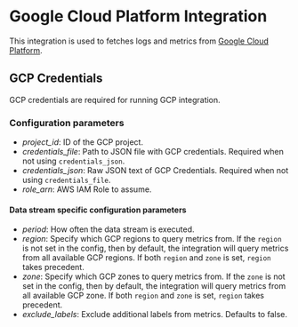 # Google Cloud Platform Integration

This integration is used to fetches logs and metrics from 
[Google Cloud Platform](https://cloud.google.com/).

## GCP Credentials
GCP credentials are required for running GCP integration. 

### Configuration parameters
* *project_id*: ID of the GCP project.
* *credentials_file*: Path to JSON file with GCP credentials. Required when not using `credentials_json`.
* *credentials_json*: Raw JSON text of GCP Credentials. Required when not using `credentials_file`.
* *role_arn*: AWS IAM Role to assume.

#### Data stream specific configuration parameters
* *period*: How often the data stream is executed.
* *region*: Specify which GCP regions to query metrics from. If the `region`
is not set in the config, then by default, the integration will query metrics
from all available GCP regions. If both `region` and `zone` is set, `region` takes precedent.
* *zone*: Specify which GCP zones to query metrics from. If the `zone`
is not set in the config, then by default, the integration will query metrics
from all available GCP zone. If both `region` and `zone` is set, `region` takes precedent.
* *exclude_labels*: Exclude additional labels from metrics.  Defaults to false.